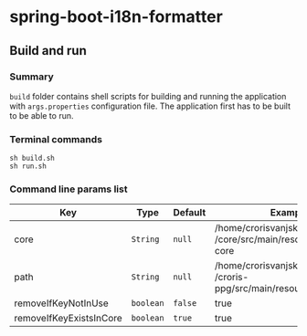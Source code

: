 # spring-boot-i18n-formatter

## Build and run

### Summary
`build` folder contains shell scripts for building and running the application with `args.properties` configuration file.
The application first has to be built to be able to run.

### Terminal commands
```shell
sh build.sh
sh run.sh
```

### Command line params list
| Key                     | Type      | Default | Example                                                                  | Required           |
|-------------------------|-----------|---------|--------------------------------------------------------------------------|--------------------|
| core                    | `String`  | `null`  | /home/crorisvanjski4/Desktop/dev<br/>/core/src/main/resources/i18n-core  | :heavy_check_mark: |
| path                    | `String`  | `null`  | /home/crorisvanjski4/Desktop/dev<br/>/croris-ppg/src/main/resources/i18n | :heavy_check_mark: |
| removeIfKeyNotInUse     | `boolean` | `false` | true                                                                     | :x:                |
| removeIfKeyExistsInCore | `boolean` | `true`  | true                                                                     | :x:                |
